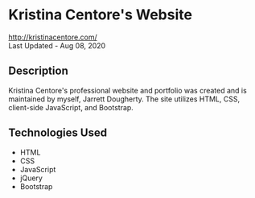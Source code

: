 # Kristina Centore's Website
<http://kristinacentore.com/> \
Last Updated - Aug 08, 2020

## Description
Kristina Centore's professional website and portfolio was created and is maintained by myself, Jarrett Dougherty. The site utilizes HTML, CSS, client-side JavaScript, and Bootstrap. 

## Technologies Used
* HTML
* CSS
* JavaScript
* jQuery
* Bootstrap